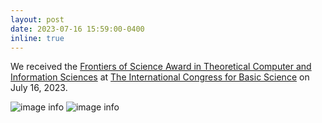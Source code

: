 ```yaml
---
layout: post
date: 2023-07-16 15:59:00-0400
inline: true
---
```


We received the [Frontiers of Science Award in Theoretical Computer and Information Sciences](https://li-kan.github.io/_news/announcement_1.md) at [The International Congress for Basic Science](https://www.icbs.cn/en/web/index/18009_1581229__) on July 16, 2023.

![image info](https://li-kan.github.io/assets/img/ICBSaward01.jpg)
![image info](https://li-kan.github.io/assets/img/ICBSaward02.jpg)

